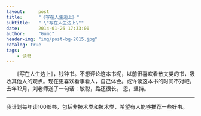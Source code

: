 ```yaml
---
layout:     post
title:      "《写在人生边上》"
subtitle:   " \"写在人生边上\""
date:       2014-01-26 17:33:00
author:     "Gumc"
header-img: "img/post-bg-2015.jpg"
catalog: true
tags:
    - 读书
---
```


　　《写在人生边上》，钱钟书。不想评论这本书呢，以前很喜欢看散文类的书，吸收其他人的观点。现在更喜欢看事看人，自己体会。或许读这本书的时间不对吧。
    去年12月，刘老师送了一句话：敏聪，路还很长。
    恩，坚持。

---
我计划每年读100部书，包括非技术类和技术类，希望有人能够推荐一些好书。
